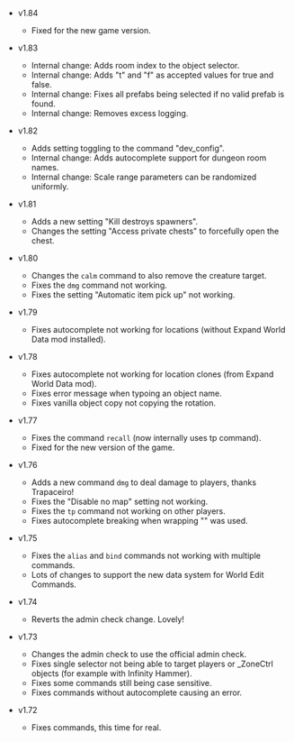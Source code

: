 - v1.84
  - Fixed for the new game version.

- v1.83
  - Internal change: Adds room index to the object selector.
  - Internal change: Adds "t" and "f" as accepted values for true and false.
  - Internal change: Fixes all prefabs being selected if no valid prefab is found.
  - Internal change: Removes excess logging.

- v1.82
  - Adds setting toggling to the command "dev_config".
  - Internal change: Adds autocomplete support for dungeon room names.
  - Internal change: Scale range parameters can be randomized uniformly.

- v1.81
  - Adds a new setting "Kill destroys spawners".
  - Changes the setting "Access private chests" to forcefully open the chest.

- v1.80
  - Changes the `calm` command to also remove the creature target.
  - Fixes the `dmg` command not working.
  - Fixes the setting "Automatic item pick up" not working.

- v1.79
  - Fixes autocomplete not working for locations (without Expand World Data mod installed).

- v1.78
  - Fixes autocomplete not working for location clones (from Expand World Data mod).
  - Fixes error message when typoing an object name.
  - Fixes vanilla object copy not copying the rotation.

- v1.77
  - Fixes the command `recall` (now internally uses tp command).
  - Fixed for the new version of the game.

- v1.76
  - Adds a new command `dmg` to deal damage to players, thanks Trapaceiro!
  - Fixes the "Disable no map" setting not working.
  - Fixes the `tp` command not working on other players.
  - Fixes autocomplete breaking when wrapping "" was used.

- v1.75
  - Fixes the `alias` and `bind` commands not working with multiple commands.
  - Lots of changes to support the new data system for World Edit Commands.

- v1.74
  - Reverts the admin check change. Lovely!

- v1.73
  - Changes the admin check to use the official admin check.
  - Fixes single selector not being able to target players or _ZoneCtrl objects (for example with Infinity Hammer).
  - Fixes some commands still being case sensitive.
  - Fixes commands without autocomplete causing an error.

- v1.72
  - Fixes commands, this time for real.
